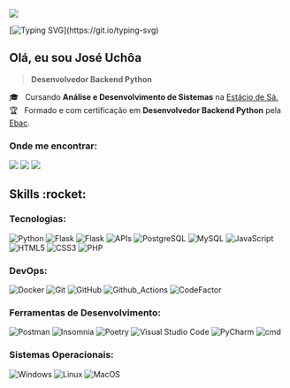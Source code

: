 ![](https://komarev.com/ghpvc/?username=jose-uchoa&color=FF7F50)

[![Typing SVG](https://readme-typing-svg.herokuapp.com?font=Titillium+Web&size=26&color=F37021&vCenter=true&multiline=true&width=500&lines=Seja+bem-vindo(a)+ao+meu+perfil+GitHub!)](https://git.io/typing-svg)

## Olá, eu sou José Uchôa
> **Desenvolvedor Backend Python**

🎓 &nbsp; Cursando **Análise e Desenvolvimento de Sistemas** na <a href="https://estacio.br" target="blank">Estácio de Sá.</a>
<br>
🏆 &nbsp; Formado e com certificação em **Desenvolvedor Backend Python** pela <a href="https://ebac.art.br/" target="blank">Ebac</a>.

### Onde me encontrar:
           
<div>
<a href="https://www.linkedin.com/in/jose-uchoa" target="blank"><img src="https://img.shields.io/badge/-LinkedIn-444444?style=flat&logo=linkedin&logoColor=white" target="blank"></a>
<a href="https://uchoatech.com" target="blank"><img src="https://custom-icon-badges.demolab.com/badge/-uchoatech.com-444444?style=flat&logo=favicon-uchoatech" target="blank"></a>
<a href = "mailto:j-uchoa@hotmail.com"><img src="https://custom-icon-badges.demolab.com/badge/Email-444444?style=flat&logo=mail&logoColor=white" target="blank"></a>
</div>

<h2> Skills :rocket: </h2>

### Tecnologias:

![Python](https://img.shields.io/badge/-Python-444444?style=flat&logo=python)
![Flask](https://img.shields.io/badge/-Django-444444?style=flat&logo=django)
![Flask](https://img.shields.io/badge/-Flask-444444?style=flat&logo=flask&logoColor=fff)
![APIs](https://custom-icon-badges.demolab.com/badge/-REST%20API-444444?logo=rest-api)
![PostgreSQL](https://custom-icon-badges.demolab.com/badge/-PostgreSQL-444444?logo=postgres)
![MySQL](https://custom-icon-badges.demolab.com/badge/-MySQL-444444?logo=mysqldb)
![JavaScript](https://img.shields.io/badge/-JavaScript-444444?style=flat&logo=javascript)
![HTML5](https://img.shields.io/badge/-HTML5-444444?style=flat&logo=HTML5)
![CSS3](https://img.shields.io/badge/-CSS3-444444?style=flat&logo=CSS3&logoColor=1572B6)
![PHP](https://img.shields.io/badge/-PHP-444444?style=flat&logo=php)

### DevOps:

![Docker](https://img.shields.io/badge/-Docker-444444?style=flat&logo=docker&logoColor=1572B6)
![Git](https://img.shields.io/badge/-Git-444444?style=flat&logo=git)
![GitHub](https://img.shields.io/badge/-Github-444444?style=flat&logo=github)
![Github_Actions](https://img.shields.io/badge/-GitHub_Actions-444444?style=flat&logo=github-actions)
![CodeFactor](https://img.shields.io/badge/-CodeFactor-444444?style=flat&logo=codefactor)

### Ferramentas de Desenvolvimento:

![Postman](https://img.shields.io/badge/-Postman-444444?style=flat&logo=postman)
![Insomnia](https://img.shields.io/badge/-Insomnia-444444?style=flat&logo=insomnia)
![Poetry](https://img.shields.io/badge/-Poetry-444444?style=flat&logo=poetry)
![Visual Studio Code](https://img.shields.io/badge/-Visual%20Studio%20Code-444444?style=flat&logo=visual-studio-code&logoColor=007ACC)
![PyCharm](https://img.shields.io/badge/-PyCharm-444444?style=flat&logo=pycharm&logoColor=gold)
![cmd](https://custom-icon-badges.demolab.com/badge/-Command_Line-444444?logo=cmd)

### Sistemas Operacionais:

![Windows](https://img.shields.io/badge/-Windows-444444?style=flat&logo=windows)
![Linux](https://img.shields.io/badge/-Linux-444444?style=flat&logo=linux)
![MacOS](https://img.shields.io/badge/-MacOS-444444?style=flat&logo=macos)

